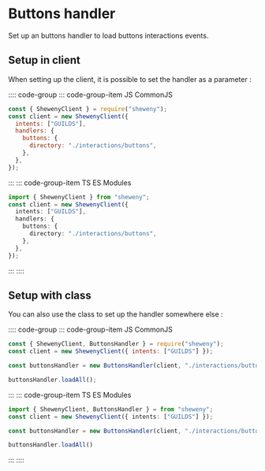 # Buttons handler

Set up an buttons handler to load buttons interactions events.

## Setup in client

When setting up the client, it is possible to set the handler as a parameter :

:::: code-group
::: code-group-item JS CommonJS

```js
const { ShewenyClient } = require("sheweny");
const client = new ShewenyClient({
  intents: ["GUILDS"],
  handlers: {
    buttons: {
      directory: "./interactions/buttons",
    },
  },
});
```

:::
::: code-group-item TS ES Modules

```ts
import { ShewenyClient } from "sheweny";
const client = new ShewenyClient({
  intents: ["GUILDS"],
  handlers: {
    buttons: {
      directory: "./interactions/buttons",
    },
  },
});
```

:::
::::

## Setup with class

You can also use the class to set up the handler somewhere else :

:::: code-group
::: code-group-item JS CommonJS

```js
const { ShewenyClient, ButtonsHandler } = require("sheweny");
const client = new ShewenyClient({ intents: ["GUILDS"] });

const buttonsHandler = new ButtonsHandler(client, "./interactions/buttons");

buttonsHandler.loadAll();
```

:::
::: code-group-item TS ES Modules

```ts
import { ShewenyClient, ButtonsHandler } = from "sheweny";
const client = new ShewenyClient({ intents: ["GUILDS"] });

const buttonsHandler = new ButtonsHandler(client, "./interactions/buttons");

buttonsHandler.loadAll()
```

:::
::::
